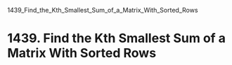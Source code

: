 1439_Find_the_Kth_Smallest_Sum_of_a_Matrix_With_Sorted_Rows
# 1439. Find the Kth Smallest Sum of a Matrix With Sorted Rows

